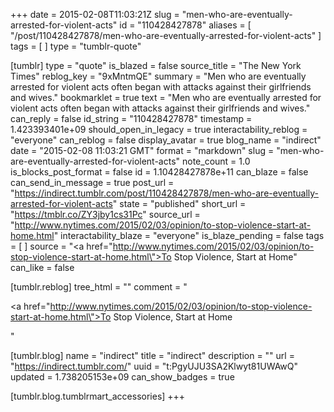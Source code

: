 +++
date = 2015-02-08T11:03:21Z
slug = "men-who-are-eventually-arrested-for-violent-acts"
id = "110428427878"
aliases = [ "/post/110428427878/men-who-are-eventually-arrested-for-violent-acts" ]
tags = [ ]
type = "tumblr-quote"

[tumblr]
type = "quote"
is_blazed = false
source_title = "The New York Times"
reblog_key = "9xMntmQE"
summary = "Men who are eventually arrested for violent acts often began with attacks against their girlfriends and wives."
bookmarklet = true
text = "Men who are eventually arrested for violent acts often began with attacks against their girlfriends and wives."
can_reply = false
id_string = "110428427878"
timestamp = 1.423393401e+09
should_open_in_legacy = true
interactability_reblog = "everyone"
can_reblog = false
display_avatar = true
blog_name = "indirect"
date = "2015-02-08 11:03:21 GMT"
format = "markdown"
slug = "men-who-are-eventually-arrested-for-violent-acts"
note_count = 1.0
is_blocks_post_format = false
id = 1.10428427878e+11
can_blaze = false
can_send_in_message = true
post_url = "https://indirect.tumblr.com/post/110428427878/men-who-are-eventually-arrested-for-violent-acts"
state = "published"
short_url = "https://tmblr.co/ZY3jby1cs31Pc"
source_url = "http://www.nytimes.com/2015/02/03/opinion/to-stop-violence-start-at-home.html"
interactability_blaze = "everyone"
is_blaze_pending = false
tags = [ ]
source = "<a href=\"http://www.nytimes.com/2015/02/03/opinion/to-stop-violence-start-at-home.html\">To Stop Violence, Start at Home</a>"
can_like = false

[tumblr.reblog]
tree_html = ""
comment = "<p><a href=\"http://www.nytimes.com/2015/02/03/opinion/to-stop-violence-start-at-home.html\">To Stop Violence, Start at Home</a></p>"

[tumblr.blog]
name = "indirect"
title = "indirect"
description = ""
url = "https://indirect.tumblr.com/"
uuid = "t:PgyUJU3SA2Klwyt81UWAwQ"
updated = 1.738205153e+09
can_show_badges = true

[tumblr.blog.tumblrmart_accessories]
+++

